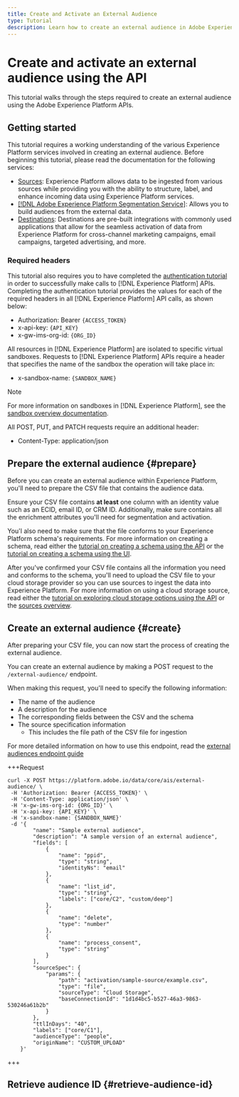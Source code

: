 ```yaml
---
title: Create and Activate an External Audience
type: Tutorial
description: Learn how to create an external audience in Adobe Experience Platform using the Experience Platform APIs.
---
```


# Create and activate an external audience using the API

This tutorial walks through the steps required to create an external audience using the Adobe Experience Platform APIs.

## Getting started

This tutorial requires a working understanding of the various Experience Platform services involved in creating an external audience. Before beginning this tutorial, please read the documentation for the following services:

- [Sources](../../sources/home.md): Experience Platform allows data to be ingested from various sources while providing you with the ability to structure, label, and enhance incoming data using Experience Platform services.
- [[!DNL Adobe Experience Platform Segmentation Service]](../home.md): Allows you to build audiences from the external data.
- [Destinations](../../destinations/home.md): Destinations are pre-built integrations with commonly used applications that allow for the seamless activation of data from Experience Platform for cross-channel marketing campaigns, email campaigns, targeted advertising, and more.

### Required headers

This tutorial also requires you to have completed the [authentication tutorial](https://www.adobe.com/go/platform-api-authentication-en) in order to successfully make calls to [!DNL Experience Platform] APIs. Completing the authentication tutorial provides the values for each of the required headers in all [!DNL Experience Platform] API calls, as shown below:

- Authorization: Bearer `{ACCESS_TOKEN}`
- x-api-key: `{API_KEY}`
- x-gw-ims-org-id: `{ORG_ID}`

All resources in [!DNL Experience Platform] are isolated to specific virtual sandboxes. Requests to [!DNL Experience Platform] APIs require a header that specifies the name of the sandbox the operation will take place in:

- x-sandbox-name: `{SANDBOX_NAME}`

>[!NOTE]
>
>For more information on sandboxes in [!DNL Experience Platform], see the [sandbox overview documentation](../../sandboxes/home.md). 

All POST, PUT, and PATCH requests require an additional header:

- Content-Type: application/json

## Prepare the external audience {#prepare}

Before you can create an external audience within Experience Platform, you'll need to prepare the CSV file that contains the audience data.

Ensure your CSV file contains **at least** one column with an identity value such as an ECID, email ID, or CRM ID. Additionally, make sure contains all the enrichment attributes you'll need for segmentation and activation.

You'l also need to make sure that the file conforms to your Experience Platform schema's requirements. For more information on creating a schema, read either the [tutorial on creating a schema using the API](/help/xdm/tutorials/create-schema-api.md) or the [tutorial on creating a schema using the UI](/help/xdm/tutorials/create-schema-ui.md).

After you've confirmed your CSV file contains all the information you need and conforms to the schema, you'll need to upload the CSV file to your cloud storage provider so you can use sources to ingest the data into Experience Platform. For more information on using a cloud storage source, read either the [tutorial on exploring cloud storage options using the API](/help/sources/tutorials/api/explore/cloud-storage.md) or the [sources overview](/help/sources/home.md#cloud-storage).

## Create an external audience {#create}

After preparing your CSV file, you can now start the process of creating the external audience.

You can create an external audience by making a POST request to the `/external-audience/` endpoint.

When making this request, you'll need to specify the following information:

- The name of the audience
- A description for the audience
- The corresponding fields between the CSV and the schema
- The source specification information
  - This includes the file path of the CSV file for ingestion

For more detailed information on how to use this endpoint, read the [external audiences endpoint guide](/help/segmentation/api/external-audiences.md#create-audience)

+++Request

```shell
curl -X POST https://platform.adobe.io/data/core/ais/external-audience/ \
 -H 'Authorization: Bearer {ACCESS_TOKEN}' \
 -H 'Content-Type: application/json' \
 -H 'x-gw-ims-org-id: {ORG_ID}' \
 -H 'x-api-key: {API_KEY}' \
 -H 'x-sandbox-name: {SANDBOX_NAME}'
 -d '{
        "name": "Sample external audience",
        "description": "A sample version of an external audience",
        "fields": [
            {
                "name": "ppid",
                "type": "string",
                "identityNs": "email"
            },
            {
                "name": "list_id",
                "type": "string",
                "labels": ["core/C2", "custom/deep"]
            },
            {
                "name": "delete",
                "type": "number"
            },
            {
                "name": "process_consent",
                "type": "string"
            }
        ],
        "sourceSpec": {
            "params": {
                "path": "activation/sample-source/example.csv",
                "type": "file",
                "sourceType": "Cloud Storage",
                "baseConnectionId": "1d1d4bc5-b527-46a3-9863-530246a61b2b"
            }
        },
        "ttlInDays": "40",
        "labels": ["core/C1"],
        "audienceType": "people",
        "originName": "CUSTOM_UPLOAD"
    }'
```

+++

## Retrieve audience ID {#retrieve-audience-id}

